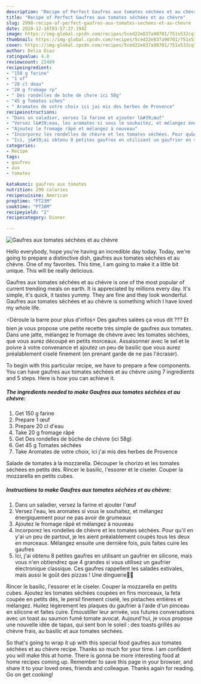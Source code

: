 ```yaml
---
description: "Recipe of Perfect Gaufres aux tomates séchées et au chèvre"
title: "Recipe of Perfect Gaufres aux tomates séchées et au chèvre"
slug: 2998-recipe-of-perfect-gaufres-aux-tomates-sechees-et-au-chevre
date: 2020-12-16T03:57:27.194Z
image: https://img-global.cpcdn.com/recipes/5ced22e837a90701/751x532cq70/gaufres-aux-tomates-sechees-et-au-chevre-photo-principale-de-la-recette.jpg
thumbnail: https://img-global.cpcdn.com/recipes/5ced22e837a90701/751x532cq70/gaufres-aux-tomates-sechees-et-au-chevre-photo-principale-de-la-recette.jpg
cover: https://img-global.cpcdn.com/recipes/5ced22e837a90701/751x532cq70/gaufres-aux-tomates-sechees-et-au-chevre-photo-principale-de-la-recette.jpg
author: Delia Diaz
ratingvalue: 4.8
reviewcount: 22489
recipeingredient:
- "150 g farine"
- "1 uf"
- "20 cl deau"
- "20 g fromage rp"
- " Des rondelles de bche de chvre ici 58g"
- "45 g Tomates sches"
- " Aromates de votre choix ici jai mis des herbes de Provence"
recipeinstructions:
- "Dans un saladier, versez la farine et ajouter l&#39;œuf"
- "Versez l&#39;eau, les aromates si vous le souhaitez, et mélangez énergiquement pour ne pas avoir de grumeaux"
- "Ajoutez le fromage râpé et mélangez à nouveau"
- "Incorporez les rondelles de chèvre et les tomates séchées. Pour qu&#39;il en y&#39;ai un peu de partout, je les aient préalablement coupés tous les deux en morceaux. Mélangez ensuite une dernière fois, puis faites cuire les gaufres"
- "Ici, j&#39;ai obtenu 8 petites gaufres en utilisant un gaufrier en silicone, mais vous n&#39;en obtiendrez que 4 grandes si vous utilisez un gaufrier électronique classique. Ces gaufres rappellent les salades estivales, mais aussi le goût des pizzas ! Une dinguerie🤗😍"
categories:
- Recipe
tags:
- gaufres
- aux
- tomates

katakunci: gaufres aux tomates 
nutrition: 299 calories
recipecuisine: American
preptime: "PT23M"
cooktime: "PT30M"
recipeyield: "2"
recipecategory: Dinner

---
```



![Gaufres aux tomates séchées et au chèvre](https://img-global.cpcdn.com/recipes/5ced22e837a90701/751x532cq70/gaufres-aux-tomates-sechees-et-au-chevre-photo-principale-de-la-recette.jpg)

Hello everybody, hope you're having an incredible day today. Today, we're going to prepare a distinctive dish, gaufres aux tomates séchées et au chèvre. One of my favorites. This time, I am going to make it a little bit unique. This will be really delicious.

Gaufres aux tomates séchées et au chèvre is one of the most popular of current trending meals on earth. It is appreciated by millions every day. It's simple, it's quick, it tastes yummy. They are fine and they look wonderful. Gaufres aux tomates séchées et au chèvre is something which I have loved my whole life.

⚡Déroule la barre pour plus d&#39;infos⚡ Des gaufres salées ça vous dit ??? Et bien je vous propose une petite recette très simple de gaufres aux tomates. Dans une jatte, mélangez le fromage de chèvre avec les tomates séchées, que vous aurez découpé en petits morceaux. Assaisonner avec le sel et le poivre à votre convenance et ajoutez un peu de basilic que vous aurez préalablement ciselé finement (en prenant garde de ne pas l&#39;écraser).


To begin with this particular recipe, we have to prepare a few components. You can have gaufres aux tomates séchées et au chèvre using 7 ingredients and 5 steps. Here is how you can achieve it.

<!--inarticleads1-->

##### The ingredients needed to make Gaufres aux tomates séchées et au chèvre:

1. Get 150 g farine
1. Prepare 1 œuf
1. Prepare 20 cl d&#39;eau
1. Take 20 g fromage râpé
1. Get  Des rondelles de bûche de chèvre (ici 58g)
1. Get 45 g Tomates séchées
1. Take  Aromates de votre choix, ici j&#39;ai mis des herbes de Provence


Salade de tomates à la mozzarella. Découper le chorizo et les tomates séchées en petits dés. Rincer le basilic, l&#39;essorer et le ciseler. Couper la mozzarella en petits cubes. 

<!--inarticleads2-->

##### Instructions to make Gaufres aux tomates séchées et au chèvre:

1. Dans un saladier, versez la farine et ajouter l&#39;œuf
1. Versez l&#39;eau, les aromates si vous le souhaitez, et mélangez énergiquement pour ne pas avoir de grumeaux
1. Ajoutez le fromage râpé et mélangez à nouveau
1. Incorporez les rondelles de chèvre et les tomates séchées. Pour qu&#39;il en y&#39;ai un peu de partout, je les aient préalablement coupés tous les deux en morceaux. Mélangez ensuite une dernière fois, puis faites cuire les gaufres
1. Ici, j&#39;ai obtenu 8 petites gaufres en utilisant un gaufrier en silicone, mais vous n&#39;en obtiendrez que 4 grandes si vous utilisez un gaufrier électronique classique. Ces gaufres rappellent les salades estivales, mais aussi le goût des pizzas ! Une dinguerie🤗😍


Rincer le basilic, l&#39;essorer et le ciseler. Couper la mozzarella en petits cubes. Ajoutez les tomates séchées coupées en fins morceaux, la feta coupée en petits dés, le persil finement ciselé, les pistaches entières et mélangez. Huilez légèrement les plaques du gaufrier à l&#39;aide d&#39;un pinceau en silicone et faites cuire. Émoustiller leur arrivée, vos futures conversations avec un toast au saumon fumé tomate avocat. Aujourd&#39;hui, je vous propose une nouvelle idée de tapas, qui sent bon le soleil : des toasts grillés au chèvre frais, au basilic et aux tomates séchées. 

So that's going to wrap it up with this special food gaufres aux tomates séchées et au chèvre recipe. Thanks so much for your time. I am confident you will make this at home. There is gonna be more interesting food at home recipes coming up. Remember to save this page in your browser, and share it to your loved ones, friends and colleague. Thanks again for reading. Go on get cooking!
